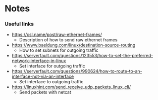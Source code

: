 # Notes



### Useful links

* https://csl.name/post/raw-ethernet-frames/
  * Description of how to send raw ethernet frames
* https://www.baeldung.com/linux/destination-source-routing
  * How to set subnets for outgoing traffic
* https://serverfault.com/questions/123553/how-to-set-the-preferred-network-interface-in-linux
  * Set interface for outgoing traffic
* https://serverfault.com/questions/990624/how-to-route-to-an-interface-not-via-an-interface
  * Set interface to outgoing traffic
* https://linuxhint.com/send_receive_udp_packets_linux_cli/
  * Send packets with netcat